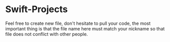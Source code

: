 # Swift-Projects
Feel free to create new file, don't hesitate to pull your code, the most important thing is that the file name here must match your nickname so that file does not conflict with other people.
